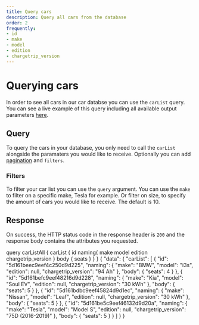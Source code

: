 ```yaml
---
title: Query cars
description: Query all cars from the database
order: 2
frequently:
- id
- make
- model
- edition
- chargetrip_version
---
```


# Querying cars
In order to see all cars in our car databse you can use the `carList` query. You can see a live example of this query including all available output parameters [here](https://playground.chargetrip.com/?page=carListAll).

## Query
To query the cars in your database, you only need to call the `carList` alongside the paramaters you would like to receive. Optionally you can add [pagination](/API-Reference/API/pagination) and `filters`.

### Filters
To filter your car list you can use the `query` argument. You can use the `make` to filter on a specific make, Tesla for example. Or filter on size, to specify the amount of cars you would like to receive. The default is 10. 

<schema name="carList" :frequent="frequently"></schema>

## Response
On success, the HTTP status code in the response header is `200` and the response body contains the attributes you requested.

<errors name="carList"></errors>

<playground url="https://playground.chargetrip.com/?page=carList">
<code-block lang="graphql" query="carList">	
query carListAll {
  carList {
    id
 	 naming{
    make
    model
    edition
    chargetrip_version
  }
    body {
      seats
    }
  }
}
</code-block>

<code-block lang="json">
{
  "data": {
    "carList": [
      {
        "id": "5d161beec9eef4c250d9d225",
        "naming": {
          "make": "BMW",
          "model": "i3s",
          "edition": null,
          "chargetrip_version": "94 Ah"
        },
        "body": {
          "seats": 4
        }
      },
      {
        "id": "5d161befc9eef48216d9d228",
        "naming": {
          "make": "Kia",
          "model": "Soul EV",
          "edition": null,
          "chargetrip_version": "30 kWh"
        },
        "body": {
          "seats": 5
        }
      },
      {
        "id": "5d161bdbc9eef45824d9d1ec",
        "naming": {
          "make": "Nissan",
          "model": "Leaf",
          "edition": null,
          "chargetrip_version": "30 kWh"
        },
        "body": {
          "seats": 5
        }
      },
      {
        "id": "5d161be5c9eef46132d9d20a",
        "naming": {
          "make": "Tesla",
          "model": "Model S",
          "edition": null,
          "chargetrip_version": "75D (2016-2019)"
        },
        "body": {
          "seats": 5
        }
      }
    ]
  }
}
</code-block>
</playground>